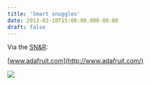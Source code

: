 ```yaml
---
title: 'Smart snuggles'
date: 2013-02-10T15:08:00.000-08:00
draft: false
---
```


Via the [SN&R](http://www.newsreview.com/sacramento/smart-snuggles/content?oid=8942739):  
  
[www.adafruit.com](http://www.adafruit.com/)  
  
![](http://www.newsreview.com/imager/smart-snuggles/b/original/8942739/a08d/mixspecial3-1.jpg)